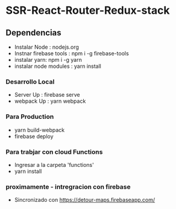 # SSR-React-Router-Redux-stack
## Dependencias
 * Instalar Node : nodejs.org
 * Instnar firebase tools : npm i -g firebase-tools
 * instalar yarn: npm i -g yarn
 * instalar node modules : yarn install
 
 ### Desarrollo Local
 * Server Up  : firebase serve
 * webpack Up  : yarn webpack

 ### Para Production 
 - yarn build-webpack
 - firebase deploy


### Para trabjar con cloud Functions 
- Ingresar a la carpeta 'functions' 
- yarn install

 ### proximamente  - intregracion con firebase

 - Sincronizado con https://detour-maps.firebaseapp.com/
